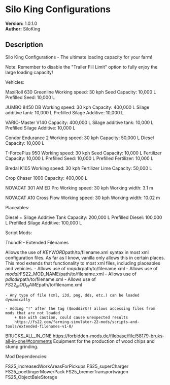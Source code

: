 
# Silo King Configurations

**Version:** 1.0.1.0  
**Author:** SiloKing  

## Description

Silo King Configurations - The ultimate loading capacity for your farm!

Note: Remember to disable the "Trailer Fill Limit" option to fully enjoy the large loading capacity!

Vehicles:

MaxiRoll 630 Greenline
Working speed: 30 kph
Seed Capacity: 10,000 L
Prefilled Seed: 10,000 L

JUMBO 8450 DB
Working speed: 30 kph
Capacity: 400,000 L
Silage additive tank: 10,000 L
Prefilled Silage Additive: 10,000 L

VARIO-Master V140
Capacity: 400,000 L
Silage additive tank: 10,000 L
Prefilled Silage Additive: 10,000 L

Condor Endurance 2
Working speed: 30 kph
Capacity: 50,000 L
Diesel Capacity: 10,000 L

T-ForcePlus 950
Working speed: 30 kph
Seed Capacity: 10,000 L
Fertilizer Capacity: 10,000 L
Prefilled Seed: 10,000 L
Prefilled Fertilizer: 10,000 L

Bredal K105
Working speed: 30 kph
Fertilizer Lime Capacity: 50,000 L

Crop Chaser 1000
Capacity: 400,000 L

NOVACAT 301 AM ED Pro
Working speed: 30 kph
Working width: 3.1 m

NOVACAT A10 Cross Flow
Working speed: 30 kph
Working width: 10.02 m

Placeables:

Diesel + Silage Additive Tank
Capacity: 200,000 L
Prefilled Diesel: 100,000 L
Prefilled Silage Additive: 100,000 L

Script Mods:

ThundR - Extended Filenames

Allows the use of $KEYWORD$path/to/filename.xml syntax in most xml configuration files. As far as I know, vanilla only allows this in certain places. This mod extends that functionality to most xml files, including placeables and vehicles.
    - Allows use of $mapdir$path/to/filename.xml
    - Allows use of $moddir$FS22_MOD_NAME/path/to/filename.xml
    - Allows use of $pdlcdir$path/to/filename.xml
    - Allows use of $FS22_MOD_NAME$path/to/filename.xml

    - Any type of file (xml, i3d, png, dds, etc.) can be loaded dynamically

    - Adding "!" after the tag ($moddir$!) allows accessing files from mods that are not loaded
        + Use with caution, could cause unexpected results
        https://fs22.com/farming-simulator-22-mods/scripts-and-tools/extended-filenames-v1-0/


BRUCKS_ALL_IN_ONE
https://forbidden-mods.de/filebase/file/58179-bruks-all-in-one/#comments
Equipment for the production of wood chips and stump grinding.


Mod Dependencies:

FS25_increasedWorkAreasForPickups
FS25_superCharger
FS25_poettingerMowerPack
FS25_bremerTransportwagen
FS25_ObjectBaleStorage
